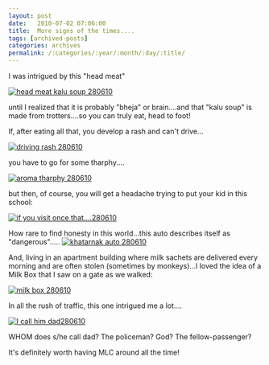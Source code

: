 ```yaml
---
layout: post
date:	2010-07-02 07:06:00
title:  More signs of the times....
tags: [archived-posts]
categories: archives
permalink: /:categories/:year/:month/:day/:title/
---
```

I was intrigued by this "head meat"

<a href="http://s967.photobucket.com/albums/ae160/pedoral/?action=view&current=IMG_6901.jpg" target="_blank"><img src="http://i967.photobucket.com/albums/ae160/pedoral/IMG_6901.jpg" border="0" alt="head meat kalu soup 280610"></a>

until I realized that it is probably "bheja" or brain....and that "kalu soup" is made from trotters....so you can truly eat, head to foot!


<lj-cut text="a few more">


If, after eating all that, you develop a rash and can't drive...

<a href="http://s967.photobucket.com/albums/ae160/pedoral/?action=view&current=IMG_6909.jpg" target="_blank"><img src="http://i967.photobucket.com/albums/ae160/pedoral/IMG_6909.jpg" border="0" alt="driving rash 280610"></a>


you have to go for some tharphy....

<a href="http://s967.photobucket.com/albums/ae160/pedoral/?action=view&current=IMG_6895.jpg" target="_blank"><img src="http://i967.photobucket.com/albums/ae160/pedoral/IMG_6895.jpg" border="0" alt="aroma tharphy 280610"></a>

but then, of course, you will get a headache trying to put your kid in this school:

<a href="http://s967.photobucket.com/albums/ae160/pedoral/?action=view&current=IMG_6894.jpg" target="_blank"><img src="http://i967.photobucket.com/albums/ae160/pedoral/IMG_6894.jpg" border="0" alt="if you visit once that....280610"></a>


How rare to find honesty in this world...this auto describes itself as "dangerous".....
<a href="http://s967.photobucket.com/albums/ae160/pedoral/?action=view&current=IMG_6900.jpg" target="_blank"><img src="http://i967.photobucket.com/albums/ae160/pedoral/IMG_6900.jpg" border="0" alt="khatarnak auto 280610"></a>


And, living in an apartment building where milk sachets are delivered every morning and are often stolen (sometimes by monkeys)...I loved the idea of a Milk Box that I saw on a gate as we walked:


<a href="http://s967.photobucket.com/albums/ae160/pedoral/?action=view&current=IMG_6897.jpg" target="_blank"><img src="http://i967.photobucket.com/albums/ae160/pedoral/IMG_6897.jpg" border="0" alt="milk box 280610"></a>

</lj-cut>


In all the rush of traffic, this one intrigued me a lot....


<a href="http://s967.photobucket.com/albums/ae160/pedoral/?action=view&current=IMG_6904.jpg" target="_blank"><img src="http://i967.photobucket.com/albums/ae160/pedoral/IMG_6904.jpg" border="0" alt="I call him dad280610"></a>


WHOM does s/he call dad? The policeman? God? The fellow-passenger?

It's definitely worth having MLC around all the time!
